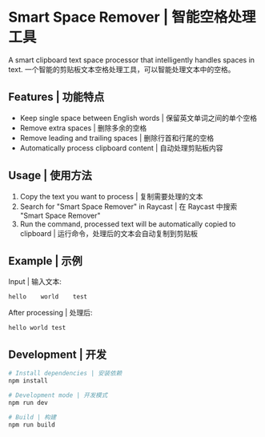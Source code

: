 # Smart Space Remover | 智能空格处理工具

A smart clipboard text space processor that intelligently handles spaces in text.
一个智能的剪贴板文本空格处理工具，可以智能处理文本中的空格。

## Features | 功能特点

- Keep single space between English words | 保留英文单词之间的单个空格
- Remove extra spaces | 删除多余的空格
- Remove leading and trailing spaces | 删除行首和行尾的空格
- Automatically process clipboard content | 自动处理剪贴板内容

## Usage | 使用方法

1. Copy the text you want to process | 复制需要处理的文本
2. Search for "Smart Space Remover" in Raycast | 在 Raycast 中搜索 "Smart Space Remover"
3. Run the command, processed text will be automatically copied to clipboard | 运行命令，处理后的文本会自动复制到剪贴板

## Example | 示例

Input | 输入文本:
```
hello    world    test
```

After processing | 处理后:
```
hello world test
```

## Development | 开发

```bash
# Install dependencies | 安装依赖
npm install

# Development mode | 开发模式
npm run dev

# Build | 构建
npm run build
```